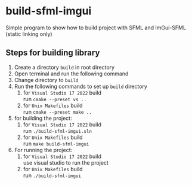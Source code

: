 # build-sfml-imgui

Simple program to show how to build project with SFML and ImGui-SFML (static linking only)

## Steps for building library

1. Create a directory `build` in root directory
2. Open terminal and run the following command
3. Change directory to `build`
4. Run the following commands to set up `build` directory
   1. for `Visual Studio 17 2022` build <br>
      run `cmake --preset vs ..`
   2. for `Unix Makefiles` build <br>
      run `cmake --preset make ..`
5. for building the project:
   1. for `Visual Studio 17 2022` build <br>
      run `./build-sfml-imgui.sln`
   2. for `Unix Makefiles` build <br>
      run `make build-sfml-imgui`
6. For running the project:
   1. for `Visual Studio 17 2022` build <br>
      use visual studio to run the project
   2. for `Unix Makefiles` build <br>
      run `./build-sfml-imgui`
